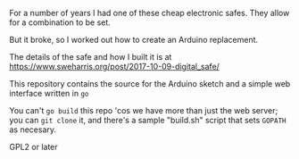 For a number of years I had one of these cheap electronic safes.  They allow
for a combination to be set.

But it broke, so I worked out how to create an Arduino replacement.

The details of the safe and how I built it is at https://www.sweharris.org/post/2017-10-09-digital_safe/

This repository contains the source for the Arduino sketch and a simple
web interface written in `go`

You can't `go build` this repo 'cos we have more than just the web server;
you can `git clone` it, and there's a sample "build.sh" script that
sets `GOPATH` as necesary.


GPL2 or later

